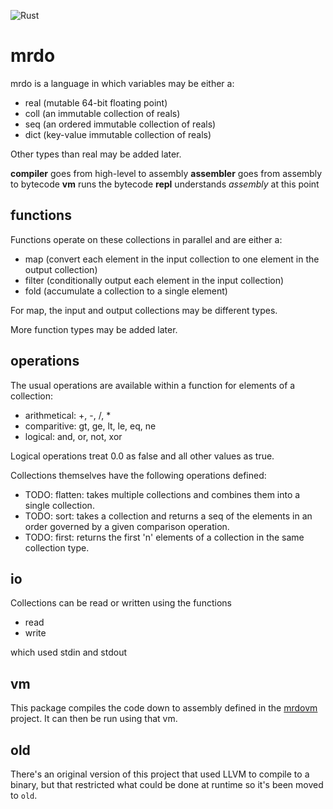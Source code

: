 ![Rust](https://github.com/dominichamon/mrdo/workflows/Rust/badge.svg)

mrdo
===
mrdo is a language in which variables may be either a:

* real (mutable 64-bit floating point)
* coll (an immutable collection of reals)
* seq (an ordered immutable collection of reals)
* dict (key-value immutable collection of reals)

Other types than real may be added later.

**compiler** goes from high-level to assembly
**assembler** goes from assembly to bytecode
**vm** runs the bytecode
**repl** understands _assembly_ at this point

functions
---------

Functions operate on these collections in parallel and are either a:

* map (convert each element in the input collection to one element in the output
    collection)
* filter (conditionally output each element in the input collection)
* fold (accumulate a collection to a single element)

For map, the input and output collections may be different types.

More function types may be added later.

operations
----------
The usual operations are available within a function for elements of a
collection:

* arithmetical: +, -, /, *
* comparitive: gt, ge, lt, le, eq, ne
* logical: and, or, not, xor

Logical operations treat 0.0 as false and all other values as true.

Collections themselves have the following operations defined:

* TODO: flatten: takes multiple collections and combines them into a single
collection.
* TODO: sort: takes a collection and returns a seq of the elements in an order
governed by a given comparison operation.
* TODO: first: returns the first 'n' elements of a collection in the same collection
type.

io
--
Collections can be read or written using the functions

* read
* write

which used stdin and stdout

vm
--
This package compiles the code down to assembly defined in the
[mrdovm](https://github.com/dominichamon/mrdovm) project. It can then be
run using that vm.

old
--
There's an original version of this project that used LLVM to compile to a
binary, but that restricted what could be done at runtime so it's been moved
to `old`.
